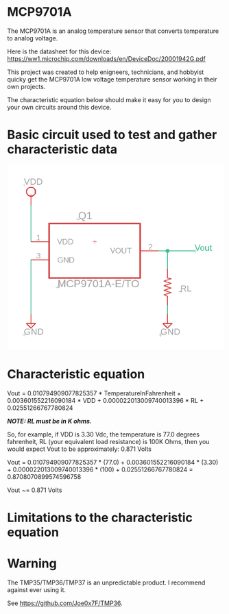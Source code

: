 # MCP9701A
 The MCP9701A is an analog temperature sensor that converts temperature to analog voltage.

Here is the datasheet for this device: https://ww1.microchip.com/downloads/en/DeviceDoc/20001942G.pdf

This project was created to help enigneers, technicians, and hobbyist quicky get the MCP9701A low voltage temperature sensor working in their own projects.

The characteristic equation below should make it easy for you to design your own circuits around this device.


# Basic circuit used to test and gather characteristic data

![Simple Circuit](<SimpleCircuit.png>)


# Characteristic equation

Vout = 0.010794909077825357 * TemperatureInFahrenheit + 0.003601552216090184 * VDD + 0.000022013009740013396 * RL + 0.02551266767780824

***NOTE: RL must be in K ohms.***


So, for example, if VDD is 3.30 Vdc, the temperature is 77.0 degrees fahrenheit, RL (your equivalent load resistance) is 100K Ohms, then you would expect Vout to be 
approximately: 0.871 Volts

Vout = 0.010794909077825357 * (77.0) + 0.003601552216090184 * (3.30) + 0.000022013009740013396 * (100) + 0.02551266767780824 = 0.8708070899574596758

Vout ~= 0.871 Volts

# Limitations to the characteristic equation




# Warning

The TMP35/TMP36/TMP37 is an unpredictable product. I recommend against ever using it.

See https://github.com/Joe0x7F/TMP36.
